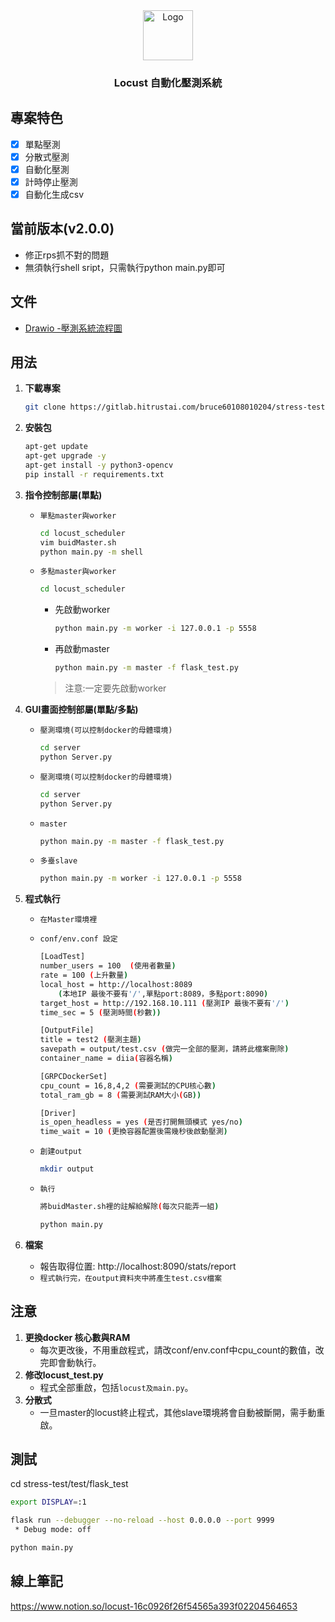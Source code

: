 <div align="center">
    <a href="image/about_icon05.png">
        <img src="https://miro.medium.com/max/1000/1*iHbPgMP5K4WWaP2RDBD37w.png" alt="Logo" width="80" height="80">
    </a>
    <h3 align="center">Locust 自動化壓測系統</h3>
</div>

## 專案特色

- [x] 單點壓測
- [x] 分散式壓測
- [x] 自動化壓測
- [x] 計時停止壓測
- [x] 自動化生成csv

## 當前版本(v2.0.0)
- 修正rps抓不對的問題
- 無須執行shell sript，只需執行python main.py即可

## 文件
* [Drawio -壓測系統流程圖](https://app.diagrams.net/#G16ziCpYF0JZqqCHCFr2mBbwDy79TjjtS5)

## 用法
1. **下載專案**
    ```sh
    git clone https://gitlab.hitrustai.com/bruce60108010204/stress-test.git
    ```

2. **安裝包**
    ```sh
    apt-get update
    apt-get upgrade -y
    apt-get install -y python3-opencv
    pip install -r requirements.txt
    ```

3. **指令控制部屬(單點)**
    * `單點master與worker`
        ```sh
        cd locust_scheduler
        vim buidMaster.sh
        python main.py -m shell
        ```
    * `多點master與worker`
        ```sh
        cd locust_scheduler
        ```
        - 先啟動worker
            ```sh
            python main.py -m worker -i 127.0.0.1 -p 5558
            ```
        - 再啟動master
            ```sh
            python main.py -m master -f flask_test.py
            ```
        > 注意:一定要先啟動worker

4. **GUI畫面控制部屬(單點/多點)**
    *  `壓測環境(可以控制docker的母體環境)`
        ```sh
        cd server
        python Server.py  
        ```
    *  `壓測環境(可以控制docker的母體環境)`
        ```sh
        cd server
        python Server.py  
        ```
    * `master`
        ```sh
        python main.py -m master -f flask_test.py
        ```

    * `多臺slave`
        <!-- ```sh
        locust -f locust_test.py --worker --master-host=192.168.10.101 --master-port=5558
        ``` -->
        ```sh
        python main.py -m worker -i 127.0.0.1 -p 5558
        ```
5. **程式執行**
    *  `在Master環境裡`
    *  `conf/env.conf 設定`
        ```sh
        [LoadTest]
        number_users = 100  (使用者數量)
        rate = 100 (上升數量)
        local_host = http://localhost:8089 
            (本地IP 最後不要有'/',單點port:8089，多點port:8090)
        target_host = http://192.168.10.111 (壓測IP 最後不要有'/')
        time_sec = 5 (壓測時間(秒數))

        [OutputFile]
        title = test2 (壓測主題)
        savepath = output/test.csv (做完一全部的壓測，請將此檔案刪除)
        container_name = diia(容器名稱)

        [GRPCDockerSet]
        cpu_count = 16,8,4,2 (需要測試的CPU核心數)
        total_ram_gb = 8 (需要測試RAM大小(GB))
        
        [Driver]
        is_open_headless = yes (是否打開無頭模式 yes/no)
        time_wait = 10 (更換容器配置後需幾秒後啟動壓測)
        ```
    *  `創建output`
        ```sh
        mkdir output
        ```    

    *  `執行`
        ```sh
        將buidMaster.sh裡的註解給解除(每次只能弄一組)
        ```
        ```sh
        python main.py
        ```
5. **檔案**
    * 報告取得位置: http://localhost:8090/stats/report
    *  `程式執行完，在output資料夾中將產生test.csv檔案`

## 注意
1. **更換docker 核心數與RAM**
    * 每次更改後，不用重啟程式，請改conf/env.conf中cpu_count的數值，改完即會動執行。
2. **修改locust_test.py**
    * 程式全部重啟，包括`locust及main.py`。
3. **分散式** 
    * 一旦master的locust終止程式，其他slave環境將會自動被斷開，需手動重啟。

## 測試
cd stress-test/test/flask_test
```sh
export DISPLAY=:1
```

```sh
flask run --debugger --no-reload --host 0.0.0.0 --port 9999
 * Debug mode: off
```

```sh
python main.py
```

## 線上筆記
https://www.notion.so/locust-16c0926f26f54565a393f02204564653